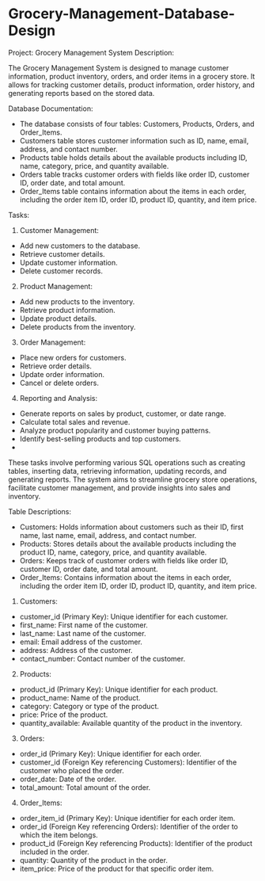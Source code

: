 # Grocery-Management-Database-Design

Project: Grocery Management System
Description: 

 The Grocery Management System is designed to manage customer information, product inventory, orders, and order items in a grocery store. It allows for tracking customer details, product information, order history, and generating reports based on the stored data.
 
Database Documentation:
-	The database consists of four tables: Customers, Products, Orders, and Order_Items.
-	Customers table stores customer information such as ID, name, email, address, and contact number.
-	Products table holds details about the available products including ID, name, category, price, and quantity available.
-	Orders table tracks customer orders with fields like order ID, customer ID, order date, and total amount.
-	Order_Items table contains information about the items in each order, including the order item ID, order ID, product ID, quantity, and item price.

Tasks:
1.	Customer Management:
-	Add new customers to the database.
-	Retrieve customer details.
-	Update customer information.
-	Delete customer records.
2.	Product Management:
-	Add new products to the inventory.
-	Retrieve product information.
-	Update product details.
-	Delete products from the inventory.
3.	Order Management:
-	Place new orders for customers.
-	Retrieve order details.
-	Update order information.
-	Cancel or delete orders.
4.	Reporting and Analysis:
-	Generate reports on sales by product, customer, or date range.
-	Calculate total sales and revenue.
-	Analyze product popularity and customer buying patterns.
-	Identify best-selling products and top customers.
-	
These tasks involve performing various SQL operations such as creating tables, inserting data, retrieving information, updating records, and generating reports. The system aims to streamline grocery store operations, facilitate customer management, and provide insights into sales and inventory.


Table Descriptions:
- Customers: Holds information about customers such as their ID, first name, last name, email, address, and contact number.
- Products: Stores details about the available products including the product ID, name, category, price, and quantity available.
- Orders: Keeps track of customer orders with fields like order ID, customer ID, order date, and total amount.
- Order_Items: Contains information about the items in each order, including the order item ID, order ID, product ID, quantity, and item price.


1.	Customers:
-	customer_id (Primary Key): Unique identifier for each customer.
-	first_name: First name of the customer.
-	last_name: Last name of the customer.
-	email: Email address of the customer.
-	address: Address of the customer.
-	contact_number: Contact number of the customer.
2.	Products:
-	product_id (Primary Key): Unique identifier for each product.
-	product_name: Name of the product.
-	category: Category or type of the product.
-	price: Price of the product.
-	quantity_available: Available quantity of the product in the inventory.
3.	Orders:
-	order_id (Primary Key): Unique identifier for each order.
-	customer_id (Foreign Key referencing Customers): Identifier of the customer who placed the order.
-	order_date: Date of the order.
-	total_amount: Total amount of the order.
4.	Order_Items:
-	order_item_id (Primary Key): Unique identifier for each order item.
-	order_id (Foreign Key referencing Orders): Identifier of the order to which the item belongs.
-	product_id (Foreign Key referencing Products): Identifier of the product included in the order.
-	quantity: Quantity of the product in the order.
-	item_price: Price of the product for that specific order item.



